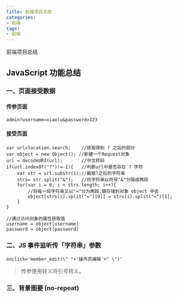```yaml
---
title: 前端项目总结
categories:
- 前端
tags:
- 前端
---
```




前端项目总结

<!--more-->

## JavaScript 功能总结

### 一、页面接受数据

#### 传参页面

```
admin?username=xiaolu&password=123
```

#### 接受页面

```
var url=location.search;    //获取得到 ? 之后的部分
var object = new Object(); //新建一个Request对象
url = decodeURI(url);	    //中文转码
if(url.indexOf("?")!=-1){   //判断url中是否存在 ? 字符
    var str = url.substr(1);//截取?之后的字符串
    strs= str.split("&");   //将字符串以符号"&"分隔成两段
    for(var i = 0; i < strs.length; i++){
        //将每一段字符串又以"="分为两段,键存储到对象 object 中去
        object[strs[i].split("=")[0]] = strs[i].split("=")[1];
    }
}

//通过访问对象的属性获取值
username = object[username]
password = object[password]
```



### 二、JS 事件监听传「字符串」参数

```
onclick='member_edit(\" "+'操作员编辑'+" \")' 
```

> 传参使用转义将引号转义。





### 三、背景图要 (no-repeat)





























